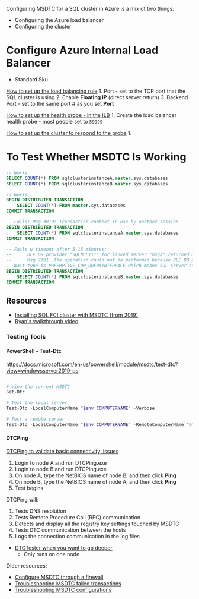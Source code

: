 Configuring MSDTC for a SQL cluster in Azure is a mix of two things: 
- Configuring the Azure load balancer
- Configuring the cluster

# Configure Azure Internal Load Balancer

- Standard Sku

[How to set up the load balancing rule](https://docs.microsoft.com/en-us/azure/azure-sql/virtual-machines/windows/availability-group-vnn-azure-load-balancer-configure?tabs=ilb#set-load-balancing-rules)
    1. Port - set to the TCP port that the SQL cluster is using
    2. Enable **Floating IP** (direct server return)
    3. Backend Port - set to the same port # as you set **Port**
    
[How to set up the health probe - in the ILB](https://docs.microsoft.com/en-us/azure/azure-sql/virtual-machines/windows/availability-group-vnn-azure-load-balancer-configure?tabs=ilb#configure-cluster-probe)
    1. Create the load balancer health probe - most people set to `59999`
    
[How to set up the cluster to respond to the probe](https://docs.microsoft.com/en-us/azure/azure-sql/virtual-machines/windows/availability-group-vnn-azure-load-balancer-configure?tabs=ilb#configure-cluster-probe)
    1. 

# To Test Whether MSDTC Is Working

```sql
-- Works:
SELECT COUNT(*) FROM sqlclusterinstanceA.master.sys.databases
SELECT COUNT(*) FROM sqlclusterinstanceB.master.sys.databases

-- Works:
BEGIN DISTRIBUTED TRANSACTION
	SELECT COUNT(*) FROM master.sys.databases
COMMIT TRANSACTION

-- Fails: Msg 3910: Transaction context in use by another session
BEGIN DISTRIBUTED TRANSACTION
	SELECT COUNT(*) FROM sqlclusterinstanceA.master.sys.databases
COMMIT TRANSACTION

-- Fails w timeout after 5-15 minutes: 
--		OLE DB provider "SQLNCLI11" for linked server "msqa" returned message "No transaction is active.".
--		Msg 7391: The operation could not be performed because OLE DB provider "SQLNCLI11" for linked server "msqa" was unable to begin a distributed transaction.
-- Wait type is PREEMPTIVE_COM_QUERYINTERFACE which means SQL Server sent a network call to the NIC/OS and is waiting for OS/NIC to respond. 
BEGIN DISTRIBUTED TRANSACTION
	SELECT COUNT(*) FROM sqlclusterinstanceB.master.sys.databases
COMMIT TRANSACTION

```

## Resources

- [Installing SQL FCI cluster with MSDTC (from 2019)](https://www.sqlservercentral.com/blogs/configure-sql-server-failover-cluster-instance-on-azure-virtual-machines-with-msdtc-sql-azure-msdtc)
- [Ryan's walkthrough video](https://www.youtube.com/watch?v=GS12sfOdC1o)

### Testing Tools

#### PowerShell - Test-Dtc

https://docs.microsoft.com/en-us/powershell/module/msdtc/test-dtc?view=windowsserver2019-ps

```powershell

# View the current MSDTC
Get-Dtc

# Test the local server
Test-Dtc -LocalComputerName "$env:COMPUTERNAME" -Verbose

# Test a remote server
Test-Dtc -LocalComputerName "$env:COMPUTERNAME" -RemoteComputerName "OtherServer" -ResourceManagerPort 17100 -Verbose
```

#### DTCPing

[DTCPing to validate basic connectivity, issues](https://www.microsoft.com/en-us/download/details.aspx?id=2868)

1. Login to node A and run DTCPing.exe
2. Login to node B and run DTCPing.exe
3. On node A, type the NetBIOS name of node B, and then click **Ping**
4. On node B, type the NetBIOS name of node A, and then click **Ping**
5. Test begins

DTCPing will:
1. Tests DNS resolution
2. Tests Remote Procedure Call (RPC) communication
3. Detects and display all the registry key settings touched by MSDTC
4. Tests DTC communication between the hosts
5. Logs the connection communication in the log files



- [DTCTester when you want to go deeper](https://www.microsoft.com/en-us/download/details.aspx?id=2868&ranMID=24542&ranEAID=TnL5HPStwNw&ranSiteID=TnL5HPStwNw-tlaMfOcAKzOyg32uEqp9Ag&epi=TnL5HPStwNw-tlaMfOcAKzOyg32uEqp9Ag&irgwc=1&OCID=AID2200057_aff_7593_1243925&tduid=%28ir__yd31nhn00wkfq3bhkk0sohzgke2xubrxr3pghrnh00%29%287593%29%281243925%29%28TnL5HPStwNw-tlaMfOcAKzOyg32uEqp9Ag%29%28%29&irclickid=_yd31nhn00wkfq3bhkk0sohzgke2xubrxr3pghrnh00) 
    - Only runs on one node

Older resources: 

- [Configure MSDTC through a firewall](https://docs.microsoft.com/en-us/troubleshoot/windows-server/application-management/configure-dtc-to-work-through-firewalls)
- [Troubleshooting MSDTC failed transactions](https://docs.microsoft.com/en-us/troubleshoot/windows/win32/cannot-start-transaction-ms-dtc)
- [Troubleshooting MSDTC configurations](https://docs.microsoft.com/en-us/biztalk/core/troubleshooting-problems-with-msdtc)
